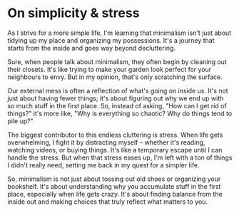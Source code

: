 # On simplicity & stress

As I strive for a more simple life, I'm learning that minimalism isn't just about tidying up my place and organizing my possessions. It's a journey that starts from the inside and goes way beyond decluttering.

Sure, when people talk about minimalism, they often begin by cleaning out their closets. It's like trying to make your garden look perfect for your neighbours to envy. But in my opinion, that's only scratching the surface.

Our external mess is often a reflection of what's going on inside us. It's not just about having fewer things; it's about figuring out why we end up with so much stuff in the first place. So, instead of asking, "How can I get rid of things?" it's more like, "Why is everything so chaotic? Why do things tend to pile up?"

The biggest contributor to this endless cluttering is stress. When life gets overwhelming, I fight it by distracting myself – whether it's reading, watching videos, or buying things. It's like a temporary escape until I can handle the stress. But when that stress eases up, I'm left with a ton of things I didn't really need, setting me back in my quest for a simpler life.

So, minimalism is not just about tossing out old shoes or organizing your bookshelf. It's about understanding why you accumulate stuff in the first place, especially when life gets crazy. It's about finding balance from the inside out and making choices that truly reflect what matters to you.
